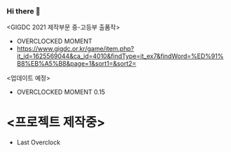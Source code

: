 ### Hi there 👋
<GIGDC 2021 제작부문 중-고등부 출품작>
- OVERCLOCKED MOMENT
- https://www.gigdc.or.kr/game/item.php?it_id=1625569044&ca_id=4010&findType=it_ex7&findWord=%ED%91%B8%EB%A5%B8&page=1&sort1=&sort2=

<업데이트 예정>
- OVERCLOCKED MOMENT 0.15
# <프로젝트 제작중>
- Last Overclock

<!--
**wlsdnvy/wlsdnvy** is a ✨ _special_ ✨ repository because its `README.md` (this file) appears on your GitHub profile.

Here are some ideas to get you started:

- 🔭 I’m currently working on ...
- 🌱 I’m currently learning ...
- 👯 I’m looking to collaborate on ...
- 🤔 I’m looking for help with ...
- 💬 Ask me about ...
- 📫 How to reach me: ...
- 😄 Pronouns: ...
- ⚡ Fun fact: ...
-->
